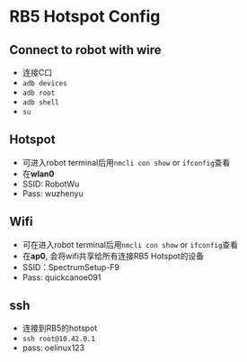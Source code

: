 # **RB5 Hotspot Config**

## **Connect to robot with wire**
- 连接C口
- ``adb devices``
- ``adb root``
- ``adb shell``
- ``su``

## **Hotspot**
- 可进入robot terminal后用``nmcli con show`` or ``ifconfig``查看
- 在**wlan0**
- SSID: RobotWu
- Pass: wuzhenyu

## **Wifi**
- 可在进入robot terminal后用``nmcli con show`` or ``ifconfig``查看
- 在**ap0**, 会将wifi共享给所有连接RB5 Hotspot的设备
- SSID：SpectrumSetup-F9
- Pass: quickcanoe091

## **ssh**
- 连接到RB5的hotspot
- ``ssh root@10.42.0.1``
- pass: oelinux123

